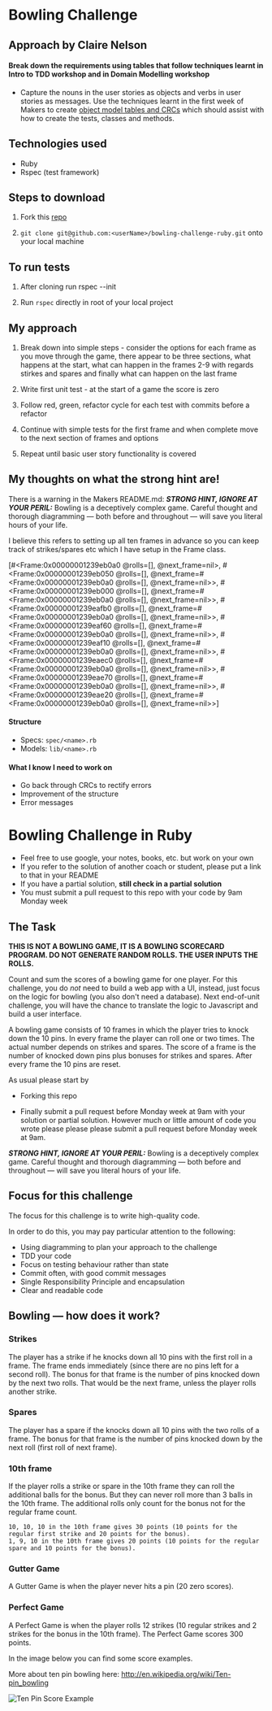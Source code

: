 Bowling Challenge
=================

## Approach by Claire Nelson

#### Break down the requirements using tables that follow techniques learnt in Intro to TDD workshop and in Domain Modelling workshop

- Capture the nouns in the user stories as objects and verbs in user stories as messages. Use the techniques learnt in the first week of Makers to create [object model tables and CRCs](https://github.com/nelsonclaire/bowling-challenge-ruby/blob/master/task_stories/user_stories.md) which should assist with how to create the tests, classes and methods. 


## Technologies used

- Ruby
- Rspec (test framework)



## Steps to download

1. Fork this [repo](https://github.com/nelsonclaire/chitter-challenge)

2. `git clone git@github.com:<userName>/bowling-challenge-ruby.git` onto your local machine


## To run tests

1. After cloning run rspec --init 

2. Run `rspec` directly in root of your local project


## My approach

1. Break down into simple steps - consider the options for each frame as you move through the game, there appear to be three sections, what happens at the start, what can happen in the frames 2-9 with regards stirkes and spares and finally what can happen on the last frame

2. Write first unit test - at the start of a game the score is zero

3. Follow red, green, refactor cycle for each test with commits before a refactor

4. Continue with simple tests for the first frame and when complete move to the next section of frames and options

5. Repeat until basic user story functionality is covered

## My thoughts on what the strong hint are!

There is a warning in the Makers README.md: ___STRONG HINT, IGNORE AT YOUR PERIL:___ Bowling is a deceptively complex game. Careful thought and thorough diagramming — both before and throughout — will save you literal hours of your life.

I believe this refers to setting up all ten frames in advance so you can keep track of strikes/spares etc which I have setup in the Frame class.

[#<Frame:0x00000001239eb0a0 @rolls=[], @next_frame=nil>, 
#<Frame:0x00000001239eb050 @rolls=[], @next_frame=#<Frame:0x00000001239eb0a0 @rolls=[], @next_frame=nil>>, 
#<Frame:0x00000001239eb000 @rolls=[], @next_frame=#<Frame:0x00000001239eb0a0 @rolls=[], @next_frame=nil>>,
#<Frame:0x00000001239eafb0 @rolls=[], @next_frame=#<Frame:0x00000001239eb0a0 @rolls=[], @next_frame=nil>>, 
#<Frame:0x00000001239eaf60 @rolls=[], @next_frame=#<Frame:0x00000001239eb0a0 @rolls=[], @next_frame=nil>>, 
#<Frame:0x00000001239eaf10 @rolls=[], @next_frame=#<Frame:0x00000001239eb0a0 @rolls=[], @next_frame=nil>>, 
#<Frame:0x00000001239eaec0 @rolls=[], @next_frame=#<Frame:0x00000001239eb0a0 @rolls=[], @next_frame=nil>>, 
#<Frame:0x00000001239eae70 @rolls=[], @next_frame=#<Frame:0x00000001239eb0a0 @rolls=[], @next_frame=nil>>, 
#<Frame:0x00000001239eae20 @rolls=[], @next_frame=#<Frame:0x00000001239eb0a0 @rolls=[], @next_frame=nil>>]


#### Structure
- Specs: `spec/<name>.rb`
- Models: `lib/<name>.rb`

#### What I know I need to work on
- Go back through CRCs to rectify errors
- Improvement of the structure
- Error messages


Bowling Challenge in Ruby
=================

* Feel free to use google, your notes, books, etc. but work on your own
* If you refer to the solution of another coach or student, please put a link to that in your README
* If you have a partial solution, **still check in a partial solution**
* You must submit a pull request to this repo with your code by 9am Monday week

## The Task

**THIS IS NOT A BOWLING GAME, IT IS A BOWLING SCORECARD PROGRAM. DO NOT GENERATE RANDOM ROLLS. THE USER INPUTS THE ROLLS.**

Count and sum the scores of a bowling game for one player. For this challenge, you do _not_ need to build a web app with a UI, instead, just focus on the logic for bowling (you also don't need a database). Next end-of-unit challenge, you will have the chance to translate the logic to Javascript and build a user interface.

A bowling game consists of 10 frames in which the player tries to knock down the 10 pins. In every frame the player can roll one or two times. The actual number depends on strikes and spares. The score of a frame is the number of knocked down pins plus bonuses for strikes and spares. After every frame the 10 pins are reset.

As usual please start by

* Forking this repo

* Finally submit a pull request before Monday week at 9am with your solution or partial solution.  However much or little amount of code you wrote please please please submit a pull request before Monday week at 9am. 

___STRONG HINT, IGNORE AT YOUR PERIL:___ Bowling is a deceptively complex game. Careful thought and thorough diagramming — both before and throughout — will save you literal hours of your life.

## Focus for this challenge
The focus for this challenge is to write high-quality code.

In order to do this, you may pay particular attention to the following:
* Using diagramming to plan your approach to the challenge
* TDD your code
* Focus on testing behaviour rather than state
* Commit often, with good commit messages
* Single Responsibility Principle and encapsulation
* Clear and readable code

## Bowling — how does it work?

### Strikes

The player has a strike if he knocks down all 10 pins with the first roll in a frame. The frame ends immediately (since there are no pins left for a second roll). The bonus for that frame is the number of pins knocked down by the next two rolls. That would be the next frame, unless the player rolls another strike.

### Spares

The player has a spare if the knocks down all 10 pins with the two rolls of a frame. The bonus for that frame is the number of pins knocked down by the next roll (first roll of next frame).

### 10th frame

If the player rolls a strike or spare in the 10th frame they can roll the additional balls for the bonus. But they can never roll more than 3 balls in the 10th frame. The additional rolls only count for the bonus not for the regular frame count.

    10, 10, 10 in the 10th frame gives 30 points (10 points for the regular first strike and 20 points for the bonus).
    1, 9, 10 in the 10th frame gives 20 points (10 points for the regular spare and 10 points for the bonus).

### Gutter Game

A Gutter Game is when the player never hits a pin (20 zero scores).

### Perfect Game

A Perfect Game is when the player rolls 12 strikes (10 regular strikes and 2 strikes for the bonus in the 10th frame). The Perfect Game scores 300 points.

In the image below you can find some score examples.

More about ten pin bowling here: http://en.wikipedia.org/wiki/Ten-pin_bowling

![Ten Pin Score Example](images/example_ten_pin_scoring.png)
